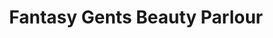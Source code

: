 ---
title: "Fantasy Gents Beauty Parlour"
url: /thrissur/fantasy-gents-beauty-parlour/
shop: beauty
---